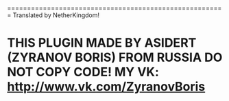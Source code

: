 =======================================================
Translated by NetherKingdom!

THIS PLUGIN MADE BY ASIDERT (ZYRANOV BORIS) FROM RUSSIA
DO NOT COPY CODE!
MY VK: http://www.vk.com/ZyranovBoris
=======================================================
